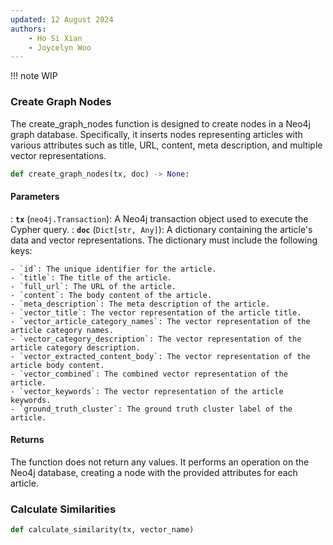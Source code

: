 ```yaml
---
updated: 12 August 2024
authors:
    - Ho Si Xian
    - Joycelyn Woo
---
```


!!! note
    WIP

### Create Graph Nodes
The create_graph_nodes function is designed to create nodes in a Neo4j graph database. Specifically, it inserts nodes representing articles with various attributes such as title, URL, content, meta description, and multiple vector representations.
```python 
def create_graph_nodes(tx, doc) -> None:
```
#### Parameters
: **`tx`** (`neo4j.Transaction`):  A Neo4j transaction object used to execute the Cypher query.
: **`doc`** (`Dict[str, Any]`):  A dictionary containing the article's data and vector representations. The dictionary must include the following keys:

    - `id`: The unique identifier for the article.
    - `title`: The title of the article.
    - `full_url`: The URL of the article.
    - `content`: The body content of the article.
    - `meta_description`: The meta description of the article.
    - `vector_title`: The vector representation of the article title.
    - `vector_article_category_names`: The vector representation of the article category names.
    - `vector_category_description`: The vector representation of the article category description.
    - `vector_extracted_content_body`: The vector representation of the article body content.
    - `vector_combined`: The combined vector representation of the article.
    - `vector_keywords`: The vector representation of the article keywords.
    - `ground_truth_cluster`: The ground truth cluster label of the article.

#### Returns
The function does not return any values. It performs an operation on the Neo4j database, creating a node with the provided attributes for each article. 

### Calculate Similarities 

```python
def calculate_similarity(tx, vector_name)
```